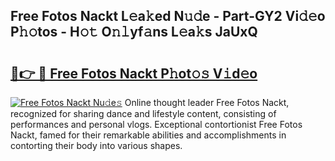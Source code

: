 ## Free Fotos Nackt L𝚎a𝚔ed N𝚞𝚍e - Part-GY2 Vi𝚍𝚎o P𝚑𝚘tos - H𝚘𝚝 O𝚗𝚕yf𝚊ns L𝚎a𝚔s JaUxQ

# <h2><a href="http://kfcmp0r.oniu.top/?m=Free+Fotos+Nackt">🔗👉 🔴 Free Fotos Nackt P𝚑ot𝚘𝚜 V𝚒d𝚎o</a></h2>

[![Free Fotos Nackt Nu𝚍e𝚜](https://i.imgur.com/0qMVB7G.gif)](http://kfcmp0r.oniu.top/?m=Free+Fotos+Nackt)
Online thought leader Free Fotos Nackt, recognized for sharing dance and lifestyle content, consisting of performances and personal vlogs. Exceptional contortionist Free Fotos Nackt, famed for their remarkable abilities and accomplishments in contorting their body into various shapes.  
